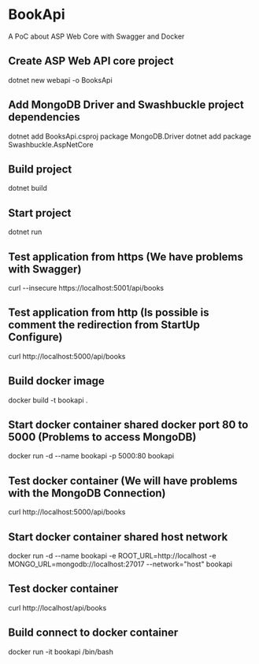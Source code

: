 # BookApi
A PoC about ASP Web Core with Swagger and Docker

## Create ASP Web API core project
dotnet new webapi -o BooksApi

## Add MongoDB Driver and Swashbuckle project dependencies
dotnet add BooksApi.csproj package MongoDB.Driver
dotnet add package Swashbuckle.AspNetCore

## Build project
dotnet build

## Start project
dotnet run

## Test application from https (We have problems with Swagger)
curl --insecure https://localhost:5001/api/books

## Test application from http (Is possible is comment the redirection from StartUp Configure)
curl http://localhost:5000/api/books

## Build docker image
docker build -t bookapi .

## Start docker container shared docker port 80 to 5000 (Problems to access MongoDB)
docker run -d --name bookapi -p 5000:80 bookapi

## Test docker container (We will have problems with the MongoDB Connection)
curl http://localhost:5000/api/books

## Start docker container shared host network
docker run -d --name bookapi -e ROOT_URL=http://localhost -e MONGO_URL=mongodb://localhost:27017 --network="host" bookapi

## Test docker container
curl http://localhost/api/books

## Build connect to docker container
docker run -it bookapi /bin/bash